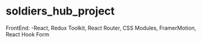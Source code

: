 # soldiers_hub_project
FrontEnd: 
    -React, Redux Toolkit, React Router, CSS Modules, FramerMotion, React Hook Form
